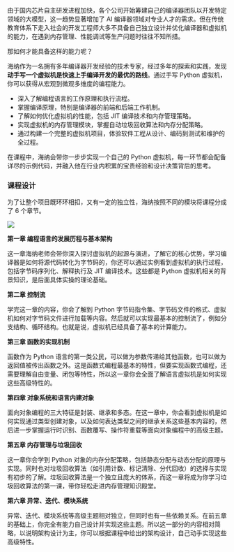 由于国内芯片自主研发进程加快，各个公司开始筹建自己的编译器团队以开发特定领域的大模型，这一趋势显著增加了 AI 编译器领域对专业人才的需求。但在传统教育体系下走入社会的开发工程师大多不具备自己独立设计并优化编译器和虚拟机的能力，在遇到内存管理、性能调试等生产问题时往往不知所措。

那如何才能具备这样的能力呢？

海纳作为一名拥有多年编译器开发经验的技术专家，经过多年的探索和实践，发现**动手写一个虚拟机是快速上手编译开发的最优的路线**。通过手写 Python 虚拟机，你可以获得从宏观到微观多维度的编程能力。

- 深入了解编程语言的工作原理和执行流程。
- 掌握编译原理，特别是编译器的前端和后端工作机制。
- 了解如何优化虚拟机的性能，包括 JIT 编译技术和内存管理策略。
- 实现虚拟机的内存管理模块，掌握自动垃圾回收算法和内存分配策略。
- 通过构建一个完整的虚拟机项目，体验软件工程从设计、编码到测试和维护的全过程。

在课程中，海纳会带你一步步实现一个自己的 Python 虚拟机，每一环节都会配备详尽的示例代码，并融入他在行业内积累的宝贵经验和设计决策背后的思考。

### 课程设计

为了让整个项目既环环相扣，又有一定的独立性，海纳按照不同的模块将课程分成了 6 个章节。

![](https://static001.geekbang.org/resource/image/2c/bf/2c9600efe3e6fc7yy2877441afa26fbf.png?wh=2910x1102)

**第一章 编程语言的发展历程与基本架构**

这一章海纳老师会带你深入探讨虚拟机的起源与演进，了解它的核心优势，学习编译器是如何将源代码转化为字节码的，你还可以通过实例看到虚拟机的执行过程，包括字节码序列化、解释执行及 JIT 编译技术。这些都是 Python 虚拟机相关的背景知识，是后面具体实操的理论基础。

**第二章 控制流**

学完这一章的内容，你会了解到 Python 字节码指令集、字节码文件的格式、虚拟机如何对字节码文件进行加载等内容。然后就可以实现最基本的控制流了，例如分支结构、循环结构。也就是说，虚拟机已经具备了基本的计算能力。

**第三章 函数的实现机制**

函数作为 Python 语言的第一类公民，可以做为参数传递给其他函数，也可以做为返回值被传出函数之外。这是函数式编程最基本的特性，但要实现函数式编程，还需要理解自由变量、闭包等特性，所以这一章你会全面了解语言虚拟机是如何实现这些高级特性的。

**第四章 对象系统和语言内建对象**

面向对象编程的三大特征是封装、继承和多态。在这一章中，你会看到虚拟机是如何实现通过类型创建对象，以及如何表达类型之间的继承关系这些基本内容的，然后进一步掌握运行时识别、函数覆写、操作符重载等面向对象编程中的高级主题。

**第五章 内存管理与垃圾回收**

这一章你会学到 Python 对象的内存分配策略，包括静态分配与动态分配的原理与实现。同时也对垃圾回收算法（如引用计数、标记清除、分代回收）的选择与实现有初步的了解。垃圾回收算法是一个独立且庞大的体系，而这一章将成为你学习垃圾回收算法的第一课，带你轻松走进内存管理知识殿堂。

**第六章 异常、迭代、模块系统**

异常、迭代、模块系统等高级主题相对独立，但同时也有一些依赖关系。在前五章的基础上，你完全有能力自己设计并实现这些主题。所以这一部分的内容相对简略，以说明架构设计为主，你可以根据课程中给出的架构设计，自己动手实现这些高级特性。